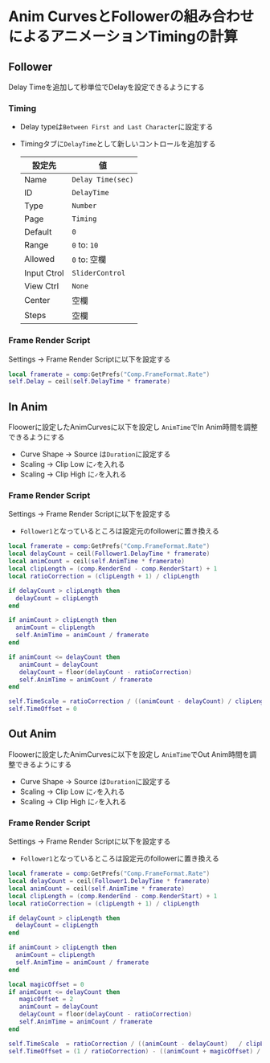# Anim CurvesとFollowerの組み合わせによるアニメーションTimingの計算

## Follower

Delay Timeを追加して秒単位でDelayを設定できるようにする

### Timing

* Delay typeは`Between First and Last Character`に設定する
* Timingタブに`DelayTime`として新しいコントロールを追加する

  | 設定先 | 値 |
  | ---- | ---- |
  | Name | `Delay Time(sec)` |
  | ID | `DelayTime` |
  | Type | `Number` |
  | Page | `Timing` |
  | Default | `0` |
  | Range | `0` to: `10` |
  | Allowed | `0` to: 空欄 |
  | Input Ctrol | `SliderControl` |
  | View Ctrl | `None` |
  | Center | 空欄 |
  | Steps | 空欄 |

### Frame Render Script

Settings -> Frame Render Scriptに以下を設定する

```lua
local framerate = comp:GetPrefs("Comp.FrameFormat.Rate")
self.Delay = ceil(self.DelayTime * framerate)
```
### 

## In Anim

Floowerに設定したAnimCurvesに以下を設定し
`AnimTime`でIn Anim時間を調整できるようにする

* Curve Shape -> Source は`Duration`に設定する
* Scaling -> Clip Low に`✓`を入れる
* Scaling -> Clip High に`✓`を入れる

### Frame Render Script

Settings -> Frame Render Scriptに以下を設定する

* `Follower1`となっているところは設定元のfollowerに置き換える

```lua
local framerate = comp:GetPrefs("Comp.FrameFormat.Rate")
local delayCount = ceil(Follower1.DelayTime * framerate)
local animCount = ceil(self.AnimTime * framerate)
local clipLength = (comp.RenderEnd - comp.RenderStart) + 1
local ratioCorrection = (clipLength + 1) / clipLength 

if delayCount > clipLength then
  delayCount = clipLength
end

if animCount > clipLength then
  animCount = clipLength
  self.AnimTime = animCount / framerate 
end

if animCount <= delayCount then
   animCount = delayCount
   delayCount = floor(delayCount - ratioCorrection)
   self.AnimTime = animCount / framerate
end

self.TimeScale = ratioCorrection / ((animCount - delayCount) / clipLength)
self.TimeOffset = 0
```

## Out Anim

Floowerに設定したAnimCurvesに以下を設定し
`AnimTime`でOut Anim時間を調整できるようにする

* Curve Shape -> Source は`Duration`に設定する
* Scaling -> Clip Low に`✓`を入れる
* Scaling -> Clip High に`✓`を入れる

### Frame Render Script

Settings -> Frame Render Scriptに以下を設定する

* `Follower1`となっているところは設定元のfollowerに置き換える

```lua
local framerate = comp:GetPrefs("Comp.FrameFormat.Rate")
local delayCount = ceil(Follower1.DelayTime * framerate)
local animCount = ceil(self.AnimTime * framerate)
local clipLength = (comp.RenderEnd - comp.RenderStart) + 1
local ratioCorrection = (clipLength + 1) / clipLength 

if delayCount > clipLength then
  delayCount = clipLength 
end

if animCount > clipLength then
  animCount = clipLength 
  self.AnimTime = animCount / framerate 
end

local magicOffset = 0
if animCount <= delayCount then
   magicOffset = 2
   animCount = delayCount
   delayCount = floor(delayCount - ratioCorrection)
   self.AnimTime = animCount / framerate
end

self.TimeScale  = ratioCorrection / ((animCount - delayCount)   / clipLength)
self.TimeOffset = (1 / ratioCorrection) - ((animCount + magicOffset) / clipLength)
```